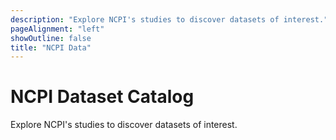 ```yaml
---
description: "Explore NCPI's studies to discover datasets of interest."
pageAlignment: "left"
showOutline: false
title: "NCPI Data"
---
```


# NCPI Dataset Catalog

<hero>Explore NCPI's studies to discover datasets of interest.</hero>

<dashboard-ncpi></dashboard-ncpi>
